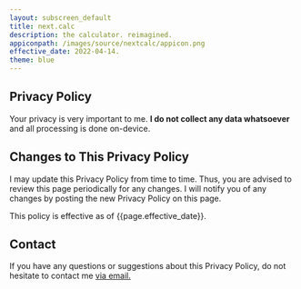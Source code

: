 ```yaml
---
layout: subscreen_default
title: next.calc
description: the calculator. reimagined.
appiconpath: /images/source/nextcalc/appicon.png
effective_date: 2022-04-14.
theme: blue
---
```


## Privacy Policy

Your privacy is very important to me. **I do not collect any data whatsoever** and all processing is done on-device.


## Changes to This Privacy Policy

I may update this Privacy Policy from time to time. Thus, you are advised to review this page periodically for any changes. I will notify you of any changes by posting the new Privacy Policy on this page.

This policy is effective as of {{page.effective_date}}.


## Contact

If you have any questions or suggestions about this Privacy Policy, do not hesitate to contact me <a href="mailto:nextcalc.feedback@gmail@@@com?subject=next.calc Website"
   onmouseover="this.href=this.href.replace('@@@','.')">
   via email.
</a>